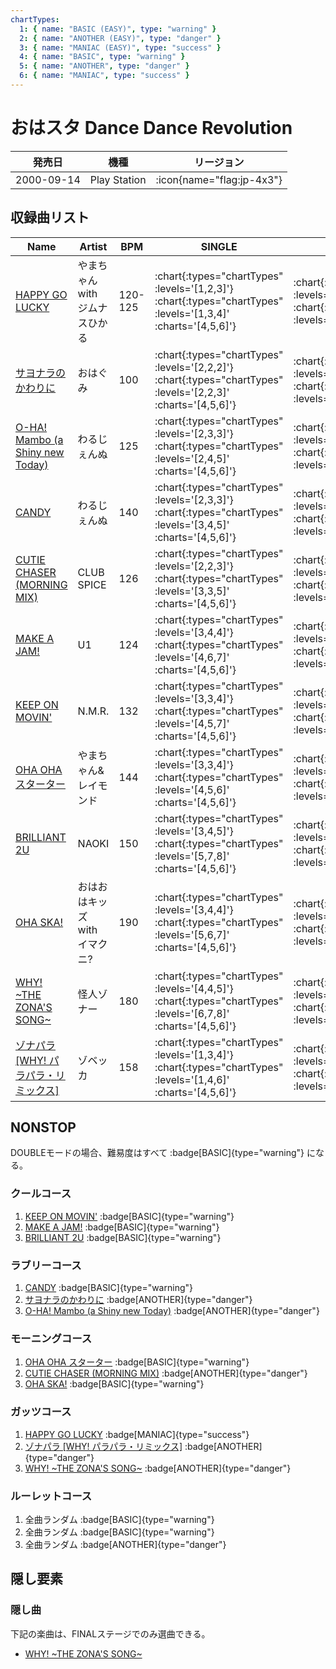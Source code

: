 ```yaml
---
chartTypes:
  1: { name: "BASIC (EASY)", type: "warning" }
  2: { name: "ANOTHER (EASY)", type: "danger" }
  3: { name: "MANIAC (EASY)", type: "success" }
  4: { name: "BASIC", type: "warning" }
  5: { name: "ANOTHER", type: "danger" }
  6: { name: "MANIAC", type: "success" }
---
```


# おはスタ Dance Dance Revolution

|発売日|機種|リージョン|
|------|----|---------|
|2000-09-14|Play Station| :icon{name="flag:jp-4x3"}|

## 収録曲リスト

|Name|Artist|BPM|SINGLE|DOUBLE|UNISON|
|----|------|---|------|------|------|
|[HAPPY GO LUCKY](/playstation-jp/oha-sta/happy-go-lucky)|やまちゃん with ジムナスひかる|120-125| :chart{:types="chartTypes" :levels='[1,2,3]'}  :chart{:types="chartTypes" :levels='[1,3,4]' :charts='[4,5,6]'} | :chart{:types="chartTypes" :levels='[2]'}  :chart{:types="chartTypes" :levels='[2]' :charts='[4]'} | :chart{:types="chartTypes" :levels='[1,2,3]'}  :chart{:types="chartTypes" :levels='[1,3,4]' :charts='[4,5,6]'} |
|[サヨナラのかわりに](/playstation-jp/oha-sta/sayonara-no-kawari-ni)|おはぐみ|100| :chart{:types="chartTypes" :levels='[2,2,2]'}  :chart{:types="chartTypes" :levels='[2,2,3]' :charts='[4,5,6]'} | :chart{:types="chartTypes" :levels='[3]'}  :chart{:types="chartTypes" :levels='[4]' :charts='[4]'} | :chart{:types="chartTypes" :levels='[2,2,2]'}  :chart{:types="chartTypes" :levels='[2,2,3]' :charts='[4,5,6]'} |
|[O-HA! Mambo (a Shiny new Today)](/playstation-jp/oha-sta/o-ha-mambo)|わるじぇんぬ|125| :chart{:types="chartTypes" :levels='[2,3,3]'}  :chart{:types="chartTypes" :levels='[2,4,5]' :charts='[4,5,6]'} | :chart{:types="chartTypes" :levels='[2]'}  :chart{:types="chartTypes" :levels='[3]' :charts='[4]'} | :chart{:types="chartTypes" :levels='[2,3,3]'}  :chart{:types="chartTypes" :levels='[2,4,5]' :charts='[4,5,6]'} |
|[CANDY](/playstation-jp/oha-sta/candy)|わるじぇんぬ|140| :chart{:types="chartTypes" :levels='[2,3,3]'}  :chart{:types="chartTypes" :levels='[3,4,5]' :charts='[4,5,6]'} | :chart{:types="chartTypes" :levels='[3]'}  :chart{:types="chartTypes" :levels='[5]' :charts='[4]'} | :chart{:types="chartTypes" :levels='[2,3,3]'}  :chart{:types="chartTypes" :levels='[3,4,5]' :charts='[4,5,6]'} |
|[CUTIE CHASER (MORNING MIX)](/playstation-jp/oha-sta/cutie-chaser-morning)|CLUB SPICE|126| :chart{:types="chartTypes" :levels='[2,2,3]'}  :chart{:types="chartTypes" :levels='[3,3,5]' :charts='[4,5,6]'} | :chart{:types="chartTypes" :levels='[3]'}  :chart{:types="chartTypes" :levels='[4]' :charts='[4]'} | :chart{:types="chartTypes" :levels='[2,2,3]'}  :chart{:types="chartTypes" :levels='[3,3,5]' :charts='[4,5,6]'} |
|[MAKE A JAM!](/playstation-jp/1st/make-a-jam)|U1|124| :chart{:types="chartTypes" :levels='[3,4,4]'}  :chart{:types="chartTypes" :levels='[4,6,7]' :charts='[4,5,6]'} | :chart{:types="chartTypes" :levels='[3]'}  :chart{:types="chartTypes" :levels='[5]' :charts='[4]'} | :chart{:types="chartTypes" :levels='[3,4,4]'}  :chart{:types="chartTypes" :levels='[4,6,7]' :charts='[4,5,6]'} |
|[KEEP ON MOVIN'](/playstation-jp/2nd/keep-on-movin)|N.M.R.|132| :chart{:types="chartTypes" :levels='[3,3,4]'}  :chart{:types="chartTypes" :levels='[4,5,7]' :charts='[4,5,6]'} | :chart{:types="chartTypes" :levels='[4]'}  :chart{:types="chartTypes" :levels='[7]' :charts='[4]'} | :chart{:types="chartTypes" :levels='[3,3,4]'}  :chart{:types="chartTypes" :levels='[4,5,7]' :charts='[4,5,6]'} |
|[OHA OHA スターター](/playstation-jp/oha-sta/oha-oha-starter)|やまちゃん&レイモンド|144| :chart{:types="chartTypes" :levels='[3,3,4]'}  :chart{:types="chartTypes" :levels='[4,5,6]' :charts='[4,5,6]'} | :chart{:types="chartTypes" :levels='[4]'}  :chart{:types="chartTypes" :levels='[6]' :charts='[4]'} | :chart{:types="chartTypes" :levels='[3,3,4]'}  :chart{:types="chartTypes" :levels='[4,5,6]' :charts='[4,5,6]'} |
|[BRILLIANT 2U](/playstation-jp/2nd/brilliant-2u)|NAOKI|150| :chart{:types="chartTypes" :levels='[3,4,5]'}  :chart{:types="chartTypes" :levels='[5,7,8]' :charts='[4,5,6]'} | :chart{:types="chartTypes" :levels='[4]'}  :chart{:types="chartTypes" :levels='[6]' :charts='[4]'} | :chart{:types="chartTypes" :levels='[3,4,5]'}  :chart{:types="chartTypes" :levels='[5,7,8]' :charts='[4,5,6]'} |
|[OHA SKA!](/playstation-jp/oha-sta/oha-ska)|おはおはキッズ with イマクニ?|190| :chart{:types="chartTypes" :levels='[3,4,4]'}  :chart{:types="chartTypes" :levels='[5,6,7]' :charts='[4,5,6]'} | :chart{:types="chartTypes" :levels='[4]'}  :chart{:types="chartTypes" :levels='[7]' :charts='[4]'} | :chart{:types="chartTypes" :levels='[3,4,4]'}  :chart{:types="chartTypes" :levels='[5,6,7]' :charts='[4,5,6]'} |
|[WHY! \~THE ZONA'S SONG\~](/playstation-jp/oha-sta/why)|怪人ゾナー|180| :chart{:types="chartTypes" :levels='[4,4,5]'}  :chart{:types="chartTypes" :levels='[6,7,8]' :charts='[4,5,6]'} | :chart{:types="chartTypes" :levels='[5]'}  :chart{:types="chartTypes" :levels='[8]' :charts='[4]'} | :chart{:types="chartTypes" :levels='[4,4,5]'}  :chart{:types="chartTypes" :levels='[6,7,8]' :charts='[4,5,6]'} |
|[ゾナパラ \[WHY! パラパラ・リミックス\]](/playstation-jp/oha-sta/zonapara)|ゾベッカ|158| :chart{:types="chartTypes" :levels='[1,3,4]'}  :chart{:types="chartTypes" :levels='[1,4,6]' :charts='[4,5,6]'} | :chart{:types="chartTypes" :levels='[4]'}  :chart{:types="chartTypes" :levels='[6]' :charts='[4]'} | :chart{:types="chartTypes" :levels='[1,3,4]'}  :chart{:types="chartTypes" :levels='[1,4,6]' :charts='[4,5,6]'} |

## NONSTOP

DOUBLEモードの場合、難易度はすべて :badge[BASIC]{type="warning"} になる。

### クールコース

1. [KEEP ON MOVIN'](/playstation-jp/2nd/keep-on-movin) :badge[BASIC]{type="warning"}
1. [MAKE A JAM!](/playstation-jp/1st/make-a-jam) :badge[BASIC]{type="warning"}
1. [BRILLIANT 2U](/playstation-jp/2nd/brilliant-2u) :badge[BASIC]{type="warning"}

### ラブリーコース

1. [CANDY](/playstation-jp/oha-sta/candy) :badge[BASIC]{type="warning"}
1. [サヨナラのかわりに](/playstation-jp/oha-sta/sayonara-no-kawari-ni) :badge[ANOTHER]{type="danger"}
1. [O-HA! Mambo (a Shiny new Today)](/playstation-jp/oha-sta/o-ha-mambo) :badge[ANOTHER]{type="danger"}

### モーニングコース

1. [OHA OHA スターター](/playstation-jp/oha-sta/oha-oha-starter) :badge[BASIC]{type="warning"}
1. [CUTIE CHASER (MORNING MIX)](/playstation-jp/oha-sta/cutie-chaser-morning) :badge[ANOTHER]{type="danger"}
1. [OHA SKA!](/playstation-jp/oha-sta/oha-ska) :badge[BASIC]{type="warning"}

### ガッツコース

1. [HAPPY GO LUCKY](/playstation-jp/oha-sta/happy-go-lucky) :badge[MANIAC]{type="success"}
1. [ゾナパラ \[WHY! パラパラ・リミックス\]](/playstation-jp/oha-sta/zonapara) :badge[ANOTHER]{type="danger"}
1. [WHY! \~THE ZONA'S SONG\~](/playstation-jp/oha-sta/why) :badge[ANOTHER]{type="danger"}

### ルーレットコース

1. 全曲ランダム :badge[BASIC]{type="warning"}
1. 全曲ランダム :badge[BASIC]{type="warning"}
1. 全曲ランダム :badge[ANOTHER]{type="danger"}

## 隠し要素

### 隠し曲

下記の楽曲は、FINALステージでのみ選曲できる。

- [WHY! \~THE ZONA'S SONG\~](/playstation-jp/oha-sta/why)
